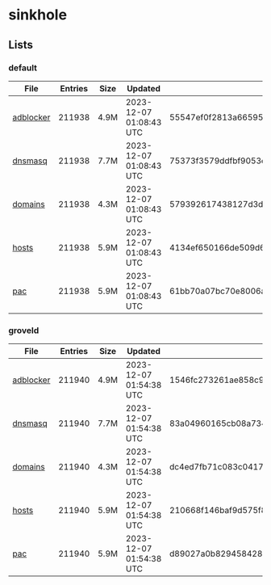 # sinkhole

## Lists

### default

|File|Entries|Size|Updated|Hash|
|-|-|-|-|-|
|[adblocker](https://raw.githubusercontent.com/groveld/sinkhole/lists/default/adblocker.txt)|211938|4.9M|2023-12-07 01:08:43 UTC|55547ef0f2813a665952365ccd58030408d97e2ac1f025111de633661025c30c|
|[dnsmasq](https://raw.githubusercontent.com/groveld/sinkhole/lists/default/dnsmasq.txt)|211938|7.7M|2023-12-07 01:08:43 UTC|75373f3579ddfbf9053ec8cbcc88fd7b643e3aa19e38a0450ca027df1854686c|
|[domains](https://raw.githubusercontent.com/groveld/sinkhole/lists/default/domains.txt)|211938|4.3M|2023-12-07 01:08:43 UTC|579392617438127d3df43dbaba896bf1d01c1851a697cafc2ec6e9e53962a247|
|[hosts](https://raw.githubusercontent.com/groveld/sinkhole/lists/default/hosts.txt)|211938|5.9M|2023-12-07 01:08:43 UTC|4134ef650166de509d67d108b3a390b650e1bc83a213a770b2fdc829ff15e4f2|
|[pac](https://raw.githubusercontent.com/groveld/sinkhole/lists/default/pac.txt)|211938|5.9M|2023-12-07 01:08:43 UTC|61bb70a07bc70e8006a3a8661f12ccd093b54697e552553172c33b6755db58a5|

### groveld

|File|Entries|Size|Updated|Hash|
|-|-|-|-|-|
|[adblocker](https://raw.githubusercontent.com/groveld/sinkhole/lists/groveld/adblocker.txt)|211940|4.9M|2023-12-07 01:54:38 UTC|1546fc273261ae858c94c8e7f51b3e9ac30631dce10a2bdc34893962899e388e|
|[dnsmasq](https://raw.githubusercontent.com/groveld/sinkhole/lists/groveld/dnsmasq.txt)|211940|7.7M|2023-12-07 01:54:38 UTC|83a04960165cb08a734909c63ca10817133434d73834d937b1df706d7c5b2b11|
|[domains](https://raw.githubusercontent.com/groveld/sinkhole/lists/groveld/domains.txt)|211940|4.3M|2023-12-07 01:54:38 UTC|dc4ed7fb71c083c0417fa4e36871a157fa30a26c1219fad9d382fa24fea35e1c|
|[hosts](https://raw.githubusercontent.com/groveld/sinkhole/lists/groveld/hosts.txt)|211940|5.9M|2023-12-07 01:54:38 UTC|210668f146baf9d575f88bb6f2133ff77897d959805e1f3f17325f3a95b41ae0|
|[pac](https://raw.githubusercontent.com/groveld/sinkhole/lists/groveld/pac.txt)|211940|5.9M|2023-12-07 01:54:38 UTC|d89027a0b8294584286313a21dc7247e9a90ad57fdecfeacb006dc74928ec62f|
